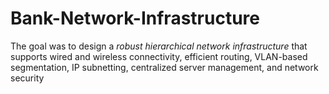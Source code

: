 # Bank-Network-Infrastructure
The goal was to design a *robust hierarchical network infrastructure* that supports wired and wireless connectivity, efficient routing, VLAN-based segmentation, IP subnetting, centralized server management, and network security
